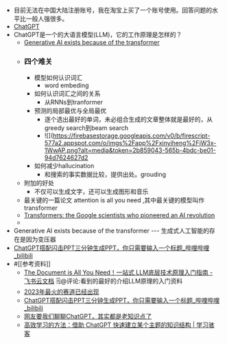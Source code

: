 - 目前无法在中国大陆注册账号，我在淘宝上买了一个账号使用。回答问题的水平比一般人强很多。
- [ChatGPT](https://chat.openai.com/chat)
- ChatGPT是一个的大语言模型(LLM)，它的工作原理是怎样的？
    - [Generative AI exists because of the transformer ](https://ig.ft.com/generative-ai/)
    - ### 四个难关
        - 模型如何认识词汇
            - word embeding
        - 如何认识词汇之间的关系
            - 从RNNs到tranformer
        - 预测的局部最优与全局最优
            - 逐个选出最好的单词，未必组合生成的文章整体就是最好的，从greedy search到beam search
            - ![](https://firebasestorage.googleapis.com/v0/b/firescript-577a2.appspot.com/o/imgs%2Fapp%2Fxinyiheng%2FjW3x-1WwAP.png?alt=media&token=2b859043-565b-4bdc-be01-94d7624627d2
        - 如何减少hallucination
            - 和搜索的事实数据比较，提供出处。grouding
    - 附加的好处
        - 不仅可以生成文字，还可以生成图形和音乐
    - 最关键的一篇论文 attention is all you need ,其中最关键的模型叫作transformer
    - [Transformers: the Google scientists who pioneered an AI revolution](https://www.ft.com/content/37bb01af-ee46-4483-982f-ef3921436a50)
    - 
- Generative AI exists because of the transformer --- 生成式人工智能的存在是因为变压器
- [ChatGPT搭配闪击PPT三分钟生成PPT，你只需要输入一个标题_哔哩哔哩_bilibili](https://www.bilibili.com/video/BV1oj411G7QV/?spm_id_from=333.1007.tianma.5-3-17.click)
- #[[参考资料]]
    - [‬⁢⁣⁡‍‍‬‬​⁣⁤‌​⁣⁡‬⁤﻿​﻿‍​​⁡‬﻿‌‍‬﻿‬​‬​⁡﻿⁤​‬‬﻿‬⁢⁤‌‌The Document is All You Need！一站式 LLM底层技术原理入门指南 - 飞书云文档](https://s3tlxskbq3.feishu.cn/docx/NyPqdCKraoXz9gxNVCfcIFdnnAc) 
🗒@评论:看到的最好的介绍LLM原理的入门资料
    - [2023年最火的赛道已经出现](https://36kr.com/topics/2111377671047299)
    - [ChatGPT搭配闪击PPT三分钟生成PPT，你只需要输入一个标题_哔哩哔哩_bilibili](https://www.bilibili.com/video/BV1oj411G7QV/?spm_id_from=333.1007.tianma.5-3-17.click)
    - [网友要我们聊聊ChatGPT，其实都是老知识点了](https://mp.weixin.qq.com/s/N4yuqp0zPXjzX4RhQ7Qchg)
    - [高效学习的方法：借助 ChatGPT 快速建立某个主题的知识结构 | 学习骇客](https://mp.weixin.qq.com/s?__biz=MzU2NDI1Mzg2NQ==&mid=2247495207&idx=1&sn=c85d54eaf6e146a2ec5257781a50c89b&chksm=fc4f6be1cb38e2f7ffb62fbb7a29d290e868c502a50cb69c82596884575a933ca775b4e19ebd#rd)
